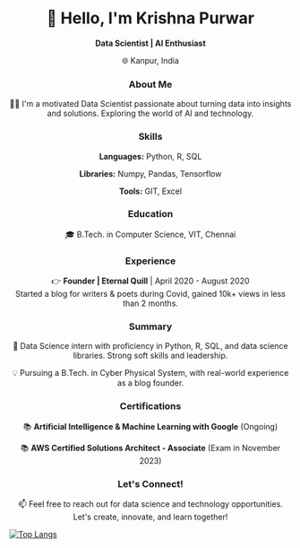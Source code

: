 <!--
### Hi there 👋

**i183x/i183x** is a ✨ _special_ ✨ repository because its `README.md` (this file) appears on your GitHub profile.

Here are some ideas to get you started:

- 🔭 I’m currently working on ...
- 🌱 I’m currently learning ...
- 👯 I’m looking to collaborate on ...
- 🤔 I’m looking for help with ...
- 💬 Ask me about ...
- 📫 How to reach me: ...
- 😄 Pronouns: ...
- ⚡ Fun fact: ...
--!>
<!--
<h1 align="center">👋 Hello, I'm Krishna Purwar</h1>

<p align="center">
  <b>Data Scientist | AI Enthusiast | Tech Explorer</b>
</p>

<p align="center">
  🌐 Auraiya, Uttar Pradesh, India
  &nbsp; | &nbsp;
  📱 +91-9389891760
  &nbsp; | &nbsp;
  ✉️ purwarkevin@gmail.com
</p>

<div align="center">
  <img src="https://img.shields.io/badge/Pronouns-He%2FHim-brightgreen">
</div>

<h3 align="center">About Me</h3>

<p align="center">
  👨‍💻 I'm a highly motivated Data Scientist with a passion for turning data into insights and solutions. I'm constantly exploring the cutting-edge world of AI and technology.
</p>

<p align="center">
  🔭 Currently, I'm fine-tuning my data science skills, working on exciting projects, and expanding my horizons.
</p>

<p align="center">
  💡 I'm also fascinated by stock markets, geopolitics, and have a knack for writing poetry and appreciating art and cinema.
</p>

<h3 align="center">Skills & Tools</h3>

<p align="center">
  <b>Languages:</b> Python, R, SQL, C++
</p>

<p align="center">
  <b>Libraries:</b> Numpy, Pandas, Tensorflow, OpenCV, Scikit Learn
</p>

<p align="center">
  <b>Operating Systems:</b> Linux (Mint, Ubuntu, Kali), Mac OS, Windows
</p>

<p align="center">
  <b>Tools:</b> Canva, GIT, Notion, Excel, Github
</p>

<p align="center">
  <b>Softskills:</b> Leadership, Critical Thinking, Communication, Agile
</p>

<p align="center">
  <b>IDEs:</b> Google Colab (preferred), Kaggle, Visual Studio Code
</p>

<h3 align="center">Education</h3>

<p align="center">
  🎓 B.Tech. in Computer Science with a specialization in Cyber Physical Systems
  <br>
  Vellore Institute of Technology | 2021-2025 | Chennai, India
</p>

<p align="center">
  🎓 Grade 12th
  <br>
  Suditi Global Academy | 2018-2020 | Etawah, India
</p>

<p align="center">
  🎓 Grade 10th
  <br>
  Pt. Deen Dayal Upadhyaya Sanatan Dharma Vidyalaya | 2016-2018 | Kanpur, India
</p>

<h3 align="center">Experience</h3>

<p align="center">
  👉 <b>Founder | Eternal Quill</b> | April 2020 - August 2020 (Currently on hold)
  <br>
  Started this blog for writers & poets during Covid, gained 10k+ views in less than 2 months. Crossed 70k+ views during the time we were active.
  <br>
  Key Skills: Leadership, Sales, MVP, Content, Growth
</p>

<h3 align="center">Summary</h3>

<p align="center">
  🚀 I am a highly motivated Data Science intern with proficiency in Python, R, SQL, and a range of data science libraries. I possess strong soft skills, leadership, and a basic understanding of neural networks and deep learning.
</p>

<p align="center">
  💡 Currently pursuing a B.Tech. in Cyber Physical System, I bring a blend of academic excellence and real-world experience as the founder of a successful blog.
</p>

<p align="center">
  🌟 I'm eager to apply my skills, learn, and contribute effectively to your team as a Data Scientist intern.
</p>

<h3 align="center">Certifications & Training</h3>

<p align="center">
  📚 <b>Artificial Intelligence & Machine Learning With Google</b> | September 2023 - Present (Ongoing)
</p>

<p align="center">
  📚 <b>AWS Certified Solutions Architect - Associate</b> | Exam in November 2023
</p>

<p align="center">
  📚 <b>Data Visualization by Kaggle</b> | May 2023
</p>

<h3 align="center">Let's Connect!</h3>

<p align="center">
  📫 Feel free to reach out and explore exciting opportunities in the world of data science and technology. Let's create, innovate, and learn together!
</p>
--!>
<h1 align="center">👋 Hello, I'm Krishna Purwar</h1>

<p align="center">
  <b>Data Scientist | AI Enthusiast</b>
</p>

<p align="center">
  🌐 Kanpur, India
</p>

<h3 align="center">About Me</h3>

<p align="center">
  👨‍💻 I'm a motivated Data Scientist passionate about turning data into insights and solutions. Exploring the world of AI and technology.
</p>

<h3 align="center">Skills</h3>

<p align="center">
  <b>Languages:</b> Python, R, SQL
</p>

<p align="center">
  <b>Libraries:</b> Numpy, Pandas, Tensorflow
</p>

<p align="center">
  <b>Tools:</b> GIT, Excel
</p>

<h3 align="center">Education</h3>

<p align="center">
  🎓 B.Tech. in Computer Science, VIT, Chennai
</p>

<h3 align="center">Experience</h3>

<p align="center">
  👉 <b>Founder | Eternal Quill</b> | April 2020 - August 2020
  <br>
  Started a blog for writers & poets during Covid, gained 10k+ views in less than 2 months.
</p>

<h3 align="center">Summary</h3>

<p align="center">
  🚀 Data Science intern with proficiency in Python, R, SQL, and data science libraries. Strong soft skills and leadership.
</p>

<p align="center">
  💡 Pursuing a B.Tech. in Cyber Physical System, with real-world experience as a blog founder.
</p>

<h3 align="center">Certifications</h3>

<p align="center">
  📚 <b>Artificial Intelligence & Machine Learning with Google</b> (Ongoing)
</p>

<p align="center">
  📚 <b>AWS Certified Solutions Architect - Associate</b> (Exam in November 2023)
</p>

<h3 align="center">Let's Connect!</h3>

<p align="center">
  📫 Feel free to reach out for data science and technology opportunities. Let's create, innovate, and learn together!
</p>
<!-- GitHub Stats Card -->
[![Top Langs](https://github-readme-stats.vercel.app/api/top-langs/?username=i183x&layout=compact)](https://github.com/i183x)

